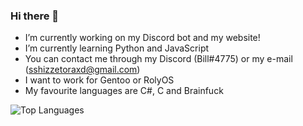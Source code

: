 ### Hi there 👋
- I’m currently working on my Discord bot and my website!
- I’m currently learning Python and JavaScript
- You can contact me through my Discord (Bill#4775) or my e-mail (sshizzetoraxd@gmail.com)
- I want to work for Gentoo or RolyOS
- My favourite languages are C#, C and Brainfuck

<img alt="Top Languages" src="https://github-readme-stats.vercel.app/api/top-langs/?username=Spelunkerr&layout=compact" />

